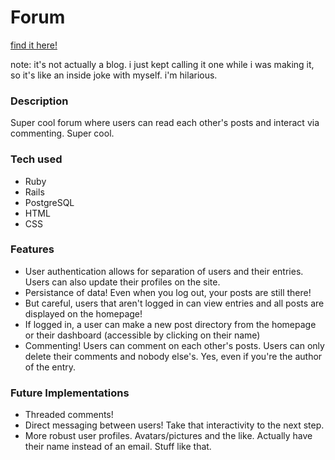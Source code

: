 # Forum

[find it here!](https://super-cool-blog-thing.herokuapp.com/)

note: it's not actually a blog. i just kept calling it one while i was making it, so it's like an inside joke with myself.
i'm hilarious.

### Description

Super cool forum where users can read each other's posts and interact via commenting. Super cool.

### Tech used
- Ruby
- Rails
- PostgreSQL
- HTML
- CSS

### Features
- User authentication allows for separation of users and their entries. Users can also update their profiles on the site.
- Persistance of data! Even when you log out, your posts are still there!
- But careful, users that aren't logged in can view entries and all posts are displayed on the homepage! 
- If logged in, a user can make a new post directory from the homepage or their dashboard (accessible by clicking on their name)
- Commenting! Users can comment on each other's posts. Users can only delete their comments and nobody else's. Yes, even if you're
  the author of the entry.
  

### Future Implementations
- Threaded comments!
- Direct messaging between users! Take that interactivity to the next step.
- More robust user profiles. Avatars/pictures and the like. Actually have their name instead of an email. Stuff like that.
